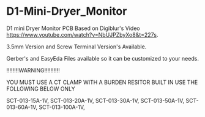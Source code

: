 # D1-Mini-Dryer_Monitor
D1 mini Dryer Monitor PCB Based on Digiblur's Video https://www.youtube.com/watch?v=NbUJPZbyXo8&t=227s.

3.5mm Version and Screw Terminal Version's Available. 

Gerber's and EasyEda Files available so it can be customized to your needs.

!!!!!!!!WARNING!!!!!!!!!! 

YOU MUST USE A CT CLAMP WITH A BURDEN RESITOR BUILT IN USE THE FOLLOWING BELOW ONLY

SCT-013-15A-1V,
SCT-013-20A-1V,
SCT-013-30A-1V,
SCT-013-50A-1V,
SCT-013-60A-1V,
SCT-013-100A-1V,
